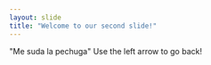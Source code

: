 ```yaml
---
layout: slide
title: "Welcome to our second slide!"
---
```

"Me suda la pechuga"
Use the left arrow to go back!
